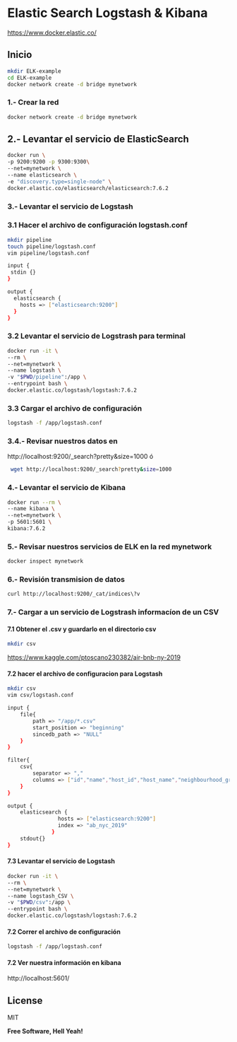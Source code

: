 # Elastic Search Logstash & Kibana

https://www.docker.elastic.co/

## Inicio
```bash
mkdir ELK-example
cd ELK-example
docker network create -d bridge mynetwork   
```

### 1.- Crear la red 

```bash
docker network create -d bridge mynetwork   
```
## 2.- Levantar el servicio de ElasticSearch

```bash
docker run \
-p 9200:9200 -p 9300:9300\
--net=mynetwork \
--name elasticsearch \
-e "discovery.type=single-node" \
docker.elastic.co/elasticsearch/elasticsearch:7.6.2
```

### 3.- Levantar el servicio de Logstash 
### 3.1 Hacer el archivo de configuración logstash.conf
```bash
mkdir pipeline
touch pipeline/logstash.conf
vim pipeline/logstash.conf
```

```bash
input {
 stdin {}
}

output {
  elasticsearch {
    hosts => ["elasticsearch:9200"]
  }
}
```
### 3.2 Levantar el servicio de Logstrash para terminal

```bash
docker run -it \
--rm \
--net=mynetwork \
--name logstash \
-v "$PWD/pipeline":/app \
--entrypoint bash \
docker.elastic.co/logstash/logstash:7.6.2 
```
### 3.3 Cargar el archivo de configuración

```bash
logstash -f /app/logstash.conf
```
### 3.4.-  Revisar nuestros datos en

http://localhost:9200/_search?pretty&size=1000
 ó
```bash
 wget http://localhost:9200/_search?pretty&size=1000
```

### 4.- Levantar el servicio de Kibana 

```bash
docker run --rm \
--name kibana \
--net=mynetwork \
-p 5601:5601 \
kibana:7.6.2
```

### 5.- Revisar nuestros servicios de ELK en la red mynetwork
```bash
docker inspect mynetwork
```

### 6.- Revisión transmision de datos

```bash
curl http://localhost:9200/_cat/indices\?v
```



### 7.- Cargar a un servicio de Logstrash informacíon de un CSV 

#### 7.1 Obtener el .csv y guardarlo en el directorio csv
```bash
mkdir csv
```
https://www.kaggle.com/ptoscano230382/air-bnb-ny-2019

#### 7.2 hacer el archivo de configuracion para Logstash

```bash
mkdir csv
vim csv/logstash.conf
```

```bash
input {
 	file{
		path => "/app/*.csv"
		start_position => "beginning"
		sincedb_path => "NULL"
	}
}

filter{
	csv{
		separator => ","
		columns => ["id","name","host_id","host_name","neighbourhood_group","neighbourhood","latitude","longitude","room_type","price","minimum_nights","number_of_reviews","last_review","reviews_per_month","calculated_host_listings_count","availability_365"]
	}
}

output {
    elasticsearch {
			    hosts => ["elasticsearch:9200"]
			    index => "ab_nyc_2019"
			  }
    stdout{}
}

```
#### 7.3 Levantar el servicio de Logstash
```bash
docker run -it \
--rm \
--net=mynetwork \
--name logstash_CSV \
-v "$PWD/csv":/app \
--entrypoint bash \
docker.elastic.co/logstash/logstash:7.6.2 
```
#### 7.2 Correr el archivo de configuración

```bash
logstash -f /app/logstash.conf
```
#### 7.2 Ver nuestra información en kibana

http://localhost:5601/




License
----

MIT


**Free Software, Hell Yeah!**


